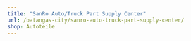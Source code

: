 ```yaml
---
title: "SanRo Auto/Truck Part Supply Center"
url: /batangas-city/sanro-auto-truck-part-supply-center/
shop: Autoteile
---
```

